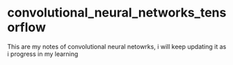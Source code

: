 # convolutional_neural_networks_tensorflow
This are my notes of convolutional neural netowrks, i  will keep updating  it as i progress in my learning 

